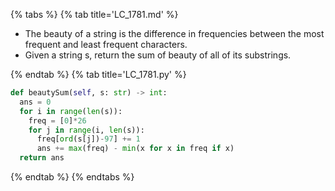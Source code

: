 {% tabs %}
{% tab title='LC_1781.md' %}

* The beauty of a string is the difference in frequencies between the most frequent and least frequent characters.
* Given a string s, return the sum of beauty of all of its substrings.

{% endtab %}
{% tab title='LC_1781.py' %}

```py
def beautySum(self, s: str) -> int:
  ans = 0
  for i in range(len(s)):
    freq = [0]*26
    for j in range(i, len(s)):
      freq[ord(s[j])-97] += 1
      ans += max(freq) - min(x for x in freq if x)
  return ans
```

{% endtab %}
{% endtabs %}